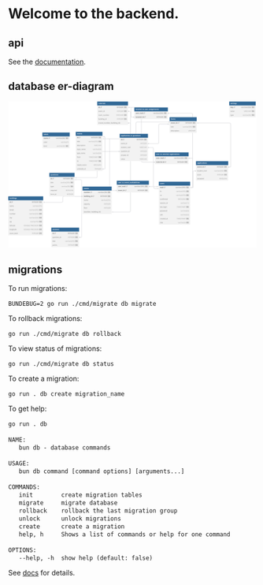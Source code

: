 # Welcome to the backend.

## api
See the [documentation](https://fachschaftmathphysinfo.github.io/pepp).

## database er-diagram
![ER-Diagram](models/pepp-er.svg)

## migrations

To run migrations:

```shell
BUNDEBUG=2 go run ./cmd/migrate db migrate
```

To rollback migrations:

```shell
go run ./cmd/migrate db rollback
```

To view status of migrations:

```shell
go run ./cmd/migrate db status
```

To create a migration:

```shell
go run . db create migration_name
```

To get help:

```shell
go run . db

NAME:
   bun db - database commands

USAGE:
   bun db command [command options] [arguments...]

COMMANDS:
   init        create migration tables
   migrate     migrate database
   rollback    rollback the last migration group
   unlock      unlock migrations
   create      create a migration
   help, h     Shows a list of commands or help for one command

OPTIONS:
   --help, -h  show help (default: false)
```

See [docs](https://bun.uptrace.dev/guide/migrations.html) for details.
